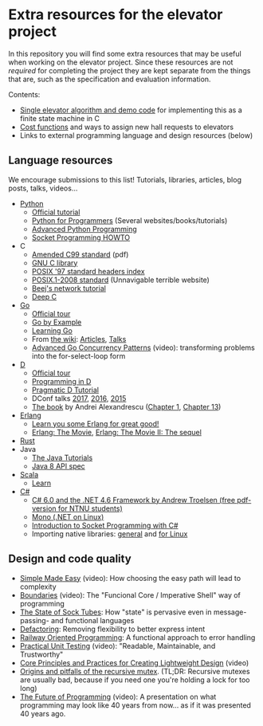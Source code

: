 Extra resources for the elevator project
========================================

In this repository you will find some extra resources that may be useful when working on the elevator project. Since these resources are not *required* for completing the project they are kept separate from the things that are, such as the specification and evaluation information.

Contents:

 - [Single elevator algorithm and demo code](/elev_algo) for implementing this as a finite state machine in C
 - [Cost functions](/cost_fns) and ways to assign new hall requests to elevators
 - Links to external programming language and design resources (below)




Language resources
------------------

We encourage submissions to this list! Tutorials, libraries, articles, blog posts, talks, videos...
 - [Python](http://python.org/)
   - [Official tutorial](https://docs.python.org/3/tutorial/)
   - [Python for Programmers](https://wiki.python.org/moin/BeginnersGuide/Programmers) (Several websites/books/tutorials)
   - [Advanced Python Programming](http://www.slideshare.net/vishnukraj/advanced-python-programming)
   - [Socket Programming HOWTO](http://docs.python.org/2/howto/sockets.html)
 - C
   - [Amended C99 standard](http://www.open-std.org/jtc1/sc22/wg14/www/docs/n1256.pdf) (pdf)
   - [GNU C library](http://www.gnu.org/software/libc/manual/html_node/)
   - [POSIX '97 standard headers index](http://pubs.opengroup.org/onlinepubs/7990989775/headix.html)
   - [POSIX.1-2008 standard](http://pubs.opengroup.org/onlinepubs/9699919799/) (Unnavigable terrible website)
   - [Beej's network tutorial](http://beej.us/guide/bgnet/)
   - [Deep C](http://www.slideshare.net/olvemaudal/deep-c)
 - [Go](http://golang.org/)
   - [Official tour](https://go.dev/tour/)
   - [Go by Example](https://gobyexample.com/)
   - [Learning Go](https://miek.nl/go/)
   - From [the wiki](http://code.google.com/p/go-wiki/): [Articles](https://code.google.com/p/go-wiki/wiki/Articles), [Talks](https://code.google.com/p/go-wiki/wiki/GoTalks)
   - [Advanced Go Concurrency Patterns](https://www.youtube.com/watch?v=QDDwwePbDtw) (video): transforming problems into the for-select-loop form
 - [D](http://dlang.org/)
   - [Official tour](https://tour.dlang.org/)
   - [Programming in D](http://ddili.org/ders/d.en/)
   - [Pragmatic D Tutorial](http://qznc.github.io/d-tut/)
   - DConf talks [2017](https://www.youtube.com/playlist?list=PL3jwVPmk_PRxo23yyoc0Ip_cP3-rCm7eB), [2016](https://www.youtube.com/playlist?list=PL3jwVPmk_PRyTWWtTAZyvmjDF4pm6EX6z), [2015](https://www.youtube.com/playlist?list=PL7VSm729VhTBTYNdLEMsUAmcYEoNUV6Jf)
   - [The book](http://www.amazon.com/exec/obidos/ASIN/0321635361/) by Andrei Alexandrescu ([Chapter 1](http://www.informit.com/articles/article.aspx?p=1381876), [Chapter 13](http://www.informit.com/articles/article.aspx?p=1609144))
 - [Erlang](http://www.erlang.org/)
   - [Learn you some Erlang for great good!](http://learnyousomeerlang.com/content)
   - [Erlang: The Movie](http://www.youtube.com/watch?v=uKfKtXYLG78), [Erlang: The Movie II: The sequel](http://www.youtube.com/watch?v=rRbY3TMUcgQ)
 - [Rust](http://www.rust-lang.org/)
 - Java
   - [The Java Tutorials](http://docs.oracle.com/javase/tutorial/index.html)
   - [Java 8 API spec](http://docs.oracle.com/javase/8/docs/api/)
 - [Scala](http://scala-lang.org/)
   - [Learn](http://scala-lang.org/documentation/)
 - [C#](https://msdn.microsoft.com/en-us/library/kx37x362.aspx?f=255&MSPPError=-2147217396)
   - [C# 6.0 and the .NET 4.6 Framework by Andrew Troelsen (free pdf-version for NTNU students)](http://link.springer.com/book/10.1007/978-1-4842-1332-2)
   - [Mono (.NET on Linux)](http://www.mono-project.com/docs/)
   - [Introduction to Socket Programming with C#](http://www.codeproject.com/Articles/10649/An-Introduction-to-Socket-Programming-in-NET-using)
   - Importing native libraries: [general](http://www.codeproject.com/Articles/403285/P-Invoke-Tutorial-Basics-Part) and [for Linux](http://www.mono-project.com/docs/advanced/pinvoke/)


Design and code quality
-----------------------

 - [Simple Made Easy](https://www.infoq.com/presentations/Simple-Made-Easy) (video): How choosing the easy path will lead to complexity
 - [Boundaries](https://www.destroyallsoftware.com/talks/boundaries) (video): The "Funcional Core / Imperative Shell" way of programming
 - [The State of Sock Tubes](http://james-iry.blogspot.no/2009/04/state-of-sock-tubes.html): How "state" is pervasive even in message-passing- and functional languages
 - [Defactoring](http://raganwald.com/2013/10/08/defactoring.html): Removing flexibility to better express intent
 - [Railway Oriented Programming](http://www.slideshare.net/ScottWlaschin/railway-oriented-programming): A functional approach to error handling
 - [Practical Unit Testing](https://www.youtube.com/watch?v=i_oA5ZWLhQc) (video): "Readable, Maintainable, and Trustworthy"
 - [Core Principles and Practices for Creating Lightweight Design](https://www.youtube.com/watch?v=3G-LO9T3D1M&t=4h31m25s) (video)
 - [Origins and pitfalls of the recursive mutex](http://zaval.org/resources/library/butenhof1.html). (TL;DR: Recursive mutexes are usually bad, because if you need one you're holding a lock for too long)
 - [The Future of Programming](http://vimeo.com/71278954) (video): A presentation on what programming may look like 40 years from now... as if it was presented 40 years ago.

